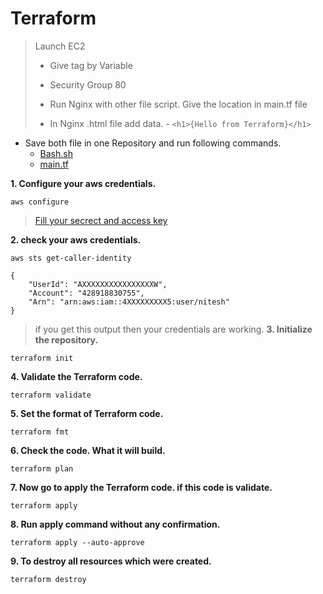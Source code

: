 # Terraform

> Launch EC2 
>
> - Give tag by Variable 
>
> - Security Group 80
> 
> - Run Nginx with other file script. Give the location in main.tf file
> 
> - In Nginx .html file add data. - ``<h1>{Hello from Terraform}</h1>``

- Save both file in one Repository and run following commands. 
  - [Bash.sh ](https://github.com/Nitesh-Sen/Terraform_code/blob/8b126da0e5652d71a4cb6bca8846fdc5db5dfba2/2023/Task2/user-data.web)
  - [main.tf](https://github.com/Nitesh-Sen/Terraform_code/blob/8b126da0e5652d71a4cb6bca8846fdc5db5dfba2/2023/Task2/main2.tf)

**1. Configure your aws credentials.**
```
aws configure
```
> [Fill your secrect and access key](https://docs.aws.amazon.com/powershell/latest/userguide/pstools-appendix-sign-up.html)

**2. check your aws credentials.**
```
aws sts get-caller-identity
```
```
{
    "UserId": "AXXXXXXXXXXXXXXXXW",
    "Account": "428918830755",
    "Arn": "arn:aws:iam::4XXXXXXXXX5:user/nitesh"
}
```
> if you get this output then your credentials are working.
**3. Initialize the repository.**
```
terraform init
```
**4. Validate the Terraform code.**
```
terraform validate
```

**5. Set the format of Terraform code.**
```
terraform fmt
```

**6. Check the code. What it will build.**
```
terraform plan
```

**7. Now go to apply the Terraform code. if this code is validate.**
```
terraform apply
```

**8. Run apply command without any confirmation.**
```
terraform apply --auto-approve
```
**9. To destroy all resources which were created.**
```
terraform destroy
```
